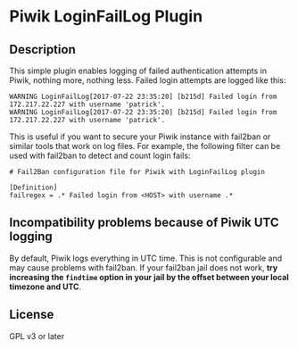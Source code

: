# Piwik LoginFailLog Plugin

## Description

This simple plugin enables logging of failed authentication attempts in Piwik, nothing more, nothing less. Failed login attempts are logged like this:

```
WARNING LoginFailLog[2017-07-22 23:35:20] [b215d] Failed login from 172.217.22.227 with username 'patrick'.
WARNING LoginFailLog[2017-07-22 23:35:20] [b215d] Failed login from 172.217.22.227 with username 'patrick'.
```

This is useful if you want to secure your Piwik instance with fail2ban or similar tools that work on log files. For example, the following filter can be used with fail2ban to detect and count login fails:

```
# Fail2Ban configuration file for Piwik with LoginFailLog plugin

[Definition]
failregex = .* Failed login from <HOST> with username .*
```

## Incompatibility problems because of Piwik UTC logging

By default, Piwik logs everything in UTC time. This is not configurable and may cause problems with fail2ban. If your fail2ban jail does not work, **try increasing the `findtime` option in your jail by the offset between your local timezone and UTC**.

## License

GPL v3 or later
